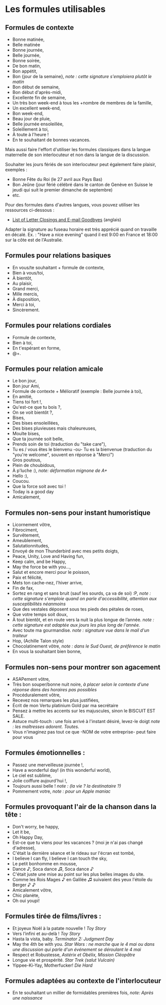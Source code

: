 # Les formules utilisables

## Formules de contexte
- Bonne matinée,
- Belle matinée
- Bonne journée,
- Belle journée,
- Bonne soirée,
- De bon matin,
- Bon appétit,
- Bon {jour de la semaine}, _note : cette signature s'emploiera plutôt le matin_
- Bon début de semaine,
- Bon début d'après-midi,
- Excellente fin de semaine,
- Un très bon week-end à tous les +nombre de membres de la famille,
- Un excellent week-end,
- Bon week-end,
- Beau jour de pluie,
- Belle journée ensoleillée,
- Soleillement à toi,
- À toute à l'heure !
- En te souhaitant de bonnes vacances.

Mais aussi faire l'effort d'utiliser les formules classiques dans la langue maternelle de son interlocuteur et non dans la langue de la discussion.

Souhaiter les jours fériés de son interlocuteur peut également faire plaisir, exemples :
- Bonne Fête du Roi (le 27 avril aux Pays Bas)
- Bon Jeûne (jour férié célébré dans le canton de Genève en Suisse le jeudi qui suit le premier dimanche de septembre)
- etc.

Pour des formules dans d'autres langues, vous pouvez utiliser les ressources ci-dessous :
- [List of Letter Closings and E-mail Goodbyes](https://suite.io/1aqd2m3) (anglais)

Adapter la signature au fuseau horaire est très apprécié quand on travaille en décalé.
Ex. : "Have a nice evening" quand il est 9:00 en France et 18:00 sur la côte est de l'Australie.

## Formules pour relations basiques
- En vous/te souhaitant + formule de contexte,
- Bien à vous/toi,
- À bientôt,
- Au plaisir,
- Grand merci,
- Mille mercis,
- À disposition,
- Merci à toi,
- Sincèrement.

## Formules pour relations cordiales
- Formule de contexte,
- Bien à toi,
- En t'espérant en forme,
- @+.

## Formules pour relation amicale
- Le bon jour,
- Bon jour Ami,
- Formule de contexte + Mélioratif (exemple : Belle journée à toi),
- En amitié,
- Tiens toi fort !,
- Qu'est-ce que tu bois ?,
- On se voit bientôt ?,
- Bises,
- Des bises ensoleillées,
- Des bises pluvieuses mais chaleureuses,
- Moulte bises,
- Que ta journée soit belle,
- Prends soin de toi (traduction du "take care"),
- Tu es / vous êtes le bienvenu -ou- Tu es la bienvenue (traduction du "you're welcome", souvent en réponse à "Merci")
- Gros poutous,
- Plein de choubidous,
- À p'luche :), _note: déformation mignone de A+_
- Hello :),
- Coucou.
- Que la force soit avec toi !
- Today is a good day
- Amicalement,

## Formules non-sens pour instant humoristique
- Licornement vôtre,
- Fibrociment,
- Survêtement,
- Ameublement,
- Salutationnitudes,
- Envoyé de mon Thunderbird avec mes petits doigts,
- Peace, Unity, Love and Having fun,
- Keep calm, and be Happy,
- May the force be with you...,
- Salut et encore merci pour le poisson,
- Paix et félicité,
- Mets ton cache-nez, l'hiver arrive,
- Fin de fax,
- Sortez en rang et sans bruit (sauf les sourds, ça va de soi) :P, _note : cette signature s'emploie quand on parle d'accessibilité, attention aux susceptibilités néanmoins_
- Que des vestales déposent sous tes pieds des pétales de roses,
- Que votre temps soit doux,
- À tout bientôt, et en route vers la nuit la plus longue de l’année. _note : cette signature est adaptée aux jours les plus long de l'année._
- Avec toute ma gourmandise. _note : signature vue dans le mail d'un traiteur_
- Hop, (Achille Talon style)
- Chocolatinement vôtre, _note : dans le Sud Ouest, de préférence le matin_
- En vous la souhaitant bien bonne,

## Formules non-sens pour montrer son agacement
- ASAPement vôtre,
- Très bon souper/bonne nuit noire, _à placer selon le contexte d'une réponse dans des horaires pas possibles_
- Procéduralement vôtre,
- Recevez nos remarques les plus justifiées,
- Écrit de mon Vertu platinium Gold par ma secrétaire
- Pensez à mettre les accents sur les majuscules, sinon le BISCUIT EST SALE.
- Astuce multi-touch : une fois arrivé à l'instant désiré, levez-le doigt _note : les maîtresses adorent. Toutes._
- Vous n'imaginez pas tout ce que -NOM de votre entreprise- peut faire pour vous

## Formules émotionnelles :
- Passez une merveilleuse journée !,
- Have a wonderful day! (in this wonderful world),
- Le ciel est sublime,
- Jolie coiffure aujourd'hui !,
- Toujours aussi belle ! _note : (la vie ? la destinataire ?)_
- Pommement votre, _note : pour un Apple maniac_

## Formules provoquant l'air de la chanson dans la tête :
- Don't worry, be happy,
- Let it be,
- Oh Happy Day,
- Est-ce que tu viens pour les vacances ? (moi je n'ai pas changé d'adresse),
- C'était la dernière séance et le rideau sur l'écran est tombé,
- I believe I can fly, I believe I can touch the sky,
- Le petit bonhomme en mousse,
- Dance ♪, Soca dance ♫, Soca dance ♪
- C'était juste une mise au point sur les plus belles images du site.
- Comme les Rois Mages ♪ en Galilée ♫ suivaient des yeux l'étoile du Berger ♪ ♪
- Amicalement vôtre,
- Chic planète,
- Oh oui youpi!

## Formules tirée de films/livres :
- Et joyeux Noël à la patate nouvelle ! _Toy Story_
- Vers l’infini et au-delà ! _Toy Story_
- Hasta la vista, baby. _Terminator 2: Judgment Day_
- May the 4th be with you. _Star Wars : ne marche que le 4 mai ou dans une discussion qui parle d'un événement se déroulant le 4 mai_
- Respect et Robustesse, _Astérix et Obélix, Mission Cléopâtre_
- Longue vie et prospérité. _Star Trek (salut Vulcain)_
- Yippee-Ki-Yay, Motherfucker! _Die Hard_

## Formules adaptées au contexte de l'interlocuteur
- En te souhaitant un millier de formidables premières fois, _note: Après une naissance_
